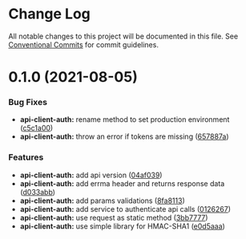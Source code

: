 # Change Log

All notable changes to this project will be documented in this file.
See [Conventional Commits](https://conventionalcommits.org) for commit guidelines.

# 0.1.0 (2021-08-05)


### Bug Fixes

* **api-client-auth:** rename method to set production environment ([c5c1a00](https://github.com/Mifiel/mifiel-js/commit/c5c1a00d0a0ece81a25ad7025460ecaaed205ce1))
* **api-client-auth:** throw an error if tokens are missing ([657887a](https://github.com/Mifiel/mifiel-js/commit/657887a54fe0dc3ab516bd2c8a980f6dc61cfb6c))


### Features

* **api-client-auth:** add api version ([04af039](https://github.com/Mifiel/mifiel-js/commit/04af039a66bd652e235a3225653b410741d1cca7))
* **api-client-auth:** add errma header and returns response data ([d033abb](https://github.com/Mifiel/mifiel-js/commit/d033abb5ea898bf23d9cf7bd20d230dfbbdd053b))
* **api-client-auth:** add params validations ([8fa8113](https://github.com/Mifiel/mifiel-js/commit/8fa811306dab09fdfa6425c07b2f770c68dff16a))
* **api-client-auth:** add service to authenticate api calls ([0126267](https://github.com/Mifiel/mifiel-js/commit/0126267ec9926636d630bb0a3524b9a4277066c3))
* **api-client-auth:** use request as static method ([3bb7777](https://github.com/Mifiel/mifiel-js/commit/3bb7777fdb477f7adc47c9dfe133c13cfd2ac2a7))
* **api-client-auth:** use simple library for HMAC-SHA1 ([e0d5aaa](https://github.com/Mifiel/mifiel-js/commit/e0d5aaa4434eb2b6c33f56f6b543993d2b0d9628))
